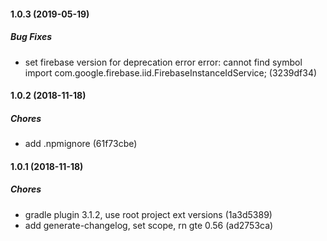 #### 1.0.3 (2019-05-19)

##### Bug Fixes

*  set firebase version for deprecation error error: cannot find symbol import com.google.firebase.iid.FirebaseInstanceIdService; (3239df34)

#### 1.0.2 (2018-11-18)

##### Chores

*  add .npmignore (61f73cbe)

#### 1.0.1 (2018-11-18)

##### Chores

*  gradle plugin 3.1.2, use root project ext versions (1a3d5389)
*  add generate-changelog, set scope, rn gte 0.56 (ad2753ca)

